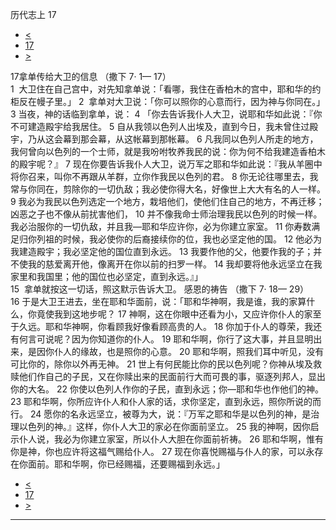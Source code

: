 ﻿





 历代志上 17




* [<](bible/1CH16.md)
* [17](bible/1CH.md)
* [>](bible/1CH18.md)



 
17拿单传给大卫的信息 （撒下
7·
1—
17）  
1  大卫住在自己宫中，对先知拿单说：「看哪，我住在香柏木的宫中，耶和华的约柜反在幔子里。」 
2  拿单对大卫说：「你可以照你的心意而行，因为神与你同在。」  
3 当夜，神的话临到拿单，说： 
4 「你去告诉我仆人大卫，说耶和华如此说：『你不可建造殿宇给我居住。 
5 自从我领以色列人出埃及，直到今日，我未曾住过殿宇，乃从这会幕到那会幕，从这帐幕到那帐幕。 
6 凡我同以色列人所走的地方，我何曾向以色列的一个士师，就是我吩咐牧养我民的说：你为何不给我建造香柏木的殿宇呢？』 
7 现在你要告诉我仆人大卫，说万军之耶和华如此说：『我从羊圈中将你召来，叫你不再跟从羊群，立你作我民以色列的君。 
8 你无论往哪里去，我常与你同在，剪除你的一切仇敌；我必使你得大名，好像世上大大有名的人一样。 
9 我必为我民以色列选定一个地方，栽培他们，使他们住自己的地方，不再迁移；凶恶之子也不像从前扰害他们， 
10 并不像我命士师治理我民以色列的时候一样。我必治服你的一切仇敌，并且我—耶和华应许你，必为你建立家室。 
11 你寿数满足归你列祖的时候，我必使你的后裔接续你的位，我也必坚定他的国。 
12 他必为我建造殿宇；我必坚定他的国位直到永远。 
13 我要作他的父，他要作我的子；并不使我的慈爱离开他，像离开在你以前的扫罗一样。 
14 我却要将他永远坚立在我家里和我国里；他的国位也必坚定，直到永远。』」  
15  拿单就按这一切话，照这默示告诉大卫。 感恩的祷告 （撒下
7·
18—
29）  
16 于是大卫王进去，坐在耶和华面前，说：「耶和华神啊，我是谁，我的家算什么，你竟使我到这地步呢？ 
17 神啊，这在你眼中还看为小，又应许你仆人的家至于久远。耶和华神啊，你看顾我好像看顾高贵的人。 
18 你加于仆人的尊荣，我还有何言可说呢？因为你知道你的仆人。 
19 耶和华啊，你行了这大事，并且显明出来，是因你仆人的缘故，也是照你的心意。 
20 耶和华啊，照我们耳中听见，没有可比你的，除你以外再无神。 
21 世上有何民能比你的民以色列呢？你神从埃及救赎他们作自己的子民，又在你赎出来的民面前行大而可畏的事，驱逐列邦人，显出你的大名。 
22 你使以色列人作你的子民，直到永远；你—耶和华也作他们的神。 
23 耶和华啊，你所应许仆人和仆人家的话，求你坚定，直到永远，照你所说的而行。 
24 愿你的名永远坚立，被尊为大，说：『万军之耶和华是以色列的神，是治理以色列的神。』这样，你仆人大卫的家必在你面前坚立。 
25 我的神啊，因你启示仆人说，我必为你建立家室，所以仆人大胆在你面前祈祷。 
26 耶和华啊，惟有你是神，你也应许将这福气赐给仆人。 
27 现在你喜悦赐福与仆人的家，可以永存在你面前。耶和华啊，你已经赐福，还要赐福到永远。」 
* [<](bible/1CH16.md)
* [17](bible/1CH.md)
* [>](bible/1CH18.md)





---









